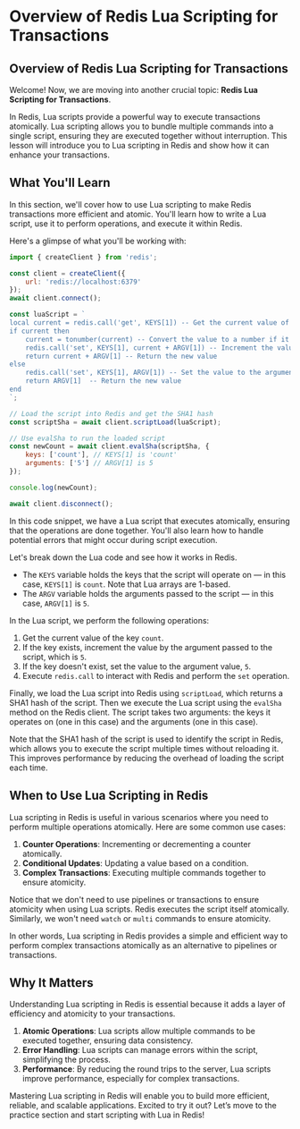 # Overview of Redis Lua Scripting for Transactions

## Overview of Redis Lua Scripting for Transactions
Welcome! Now, we are moving into another crucial topic: **Redis Lua Scripting for Transactions**.

In Redis, Lua scripts provide a powerful way to execute transactions atomically. Lua scripting allows you to bundle multiple commands into a single script, ensuring they are executed together without interruption. This lesson will introduce you to Lua scripting in Redis and show how it can enhance your transactions.

## What You'll Learn
In this section, we'll cover how to use Lua scripting to make Redis transactions more efficient and atomic. You'll learn how to write a Lua script, use it to perform operations, and execute it within Redis.

Here's a glimpse of what you'll be working with:

```JavaScript
import { createClient } from 'redis';

const client = createClient({
    url: 'redis://localhost:6379'
});
await client.connect();

const luaScript = `
local current = redis.call('get', KEYS[1]) -- Get the current value of the key 'counter'
if current then
    current = tonumber(current) -- Convert the value to a number if it exists
    redis.call('set', KEYS[1], current + ARGV[1]) -- Increment the value by the argument passed to the script, 5 in this case
    return current + ARGV[1] -- Return the new value
else
    redis.call('set', KEYS[1], ARGV[1]) -- Set the value to the argument (5) if the key doesn't exist
    return ARGV[1]  -- Return the new value
end
`;

// Load the script into Redis and get the SHA1 hash
const scriptSha = await client.scriptLoad(luaScript);

// Use evalSha to run the loaded script
const newCount = await client.evalSha(scriptSha, {
    keys: ['count'], // KEYS[1] is 'count'
    arguments: ['5'] // ARGV[1] is 5
});

console.log(newCount);

await client.disconnect();
```

In this code snippet, we have a Lua script that executes atomically, ensuring that the operations are done together. You'll also learn how to handle potential errors that might occur during script execution.

Let's break down the Lua code and see how it works in Redis.

* The `KEYS` variable holds the keys that the script will operate on — in this case, `KEYS[1]` is `count`. Note that Lua arrays are 1-based.
* The `ARGV` variable holds the arguments passed to the script — in this case, `ARGV[1]` is `5`.

In the Lua script, we perform the following operations:

1. Get the current value of the key `count`.
2. If the key exists, increment the value by the argument passed to the script, which is `5`.
3. If the key doesn't exist, set the value to the argument value, `5`.
4. Execute `redis.call` to interact with Redis and perform the `set` operation.

Finally, we load the Lua script into Redis using `scriptLoad`, which returns a SHA1 hash of the script. Then we execute the Lua script using the `evalSha` method on the Redis client. The script takes two arguments: the keys it operates on (one in this case) and the arguments (one in this case).

Note that the SHA1 hash of the script is used to identify the script in Redis, which allows you to execute the script multiple times without reloading it. This improves performance by reducing the overhead of loading the script each time.

## When to Use Lua Scripting in Redis
Lua scripting in Redis is useful in various scenarios where you need to perform multiple operations atomically. Here are some common use cases:

1. **Counter Operations**: Incrementing or decrementing a counter atomically.
2. **Conditional Updates**: Updating a value based on a condition.
3. **Complex Transactions**: Executing multiple commands together to ensure atomicity.

Notice that we don't need to use pipelines or transactions to ensure atomicity when using Lua scripts. Redis executes the script itself atomically. Similarly, we won't need `watch` or `multi` commands to ensure atomicity.

In other words, Lua scripting in Redis provides a simple and efficient way to perform complex transactions atomically as an alternative to pipelines or transactions.

## Why It Matters
Understanding Lua scripting in Redis is essential because it adds a layer of efficiency and atomicity to your transactions.

1. **Atomic Operations**: Lua scripts allow multiple commands to be executed together, ensuring data consistency.
2. **Error Handling**: Lua scripts can manage errors within the script, simplifying the process.
3. **Performance**: By reducing the round trips to the server, Lua scripts improve performance, especially for complex transactions.

Mastering Lua scripting in Redis will enable you to build more efficient, reliable, and scalable applications. Excited to try it out? Let’s move to the practice section and start scripting with Lua in Redis!

